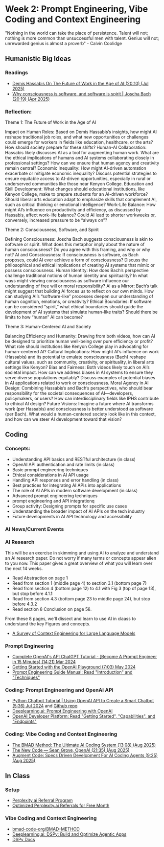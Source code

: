 # Week 2: Prompt Engineering, Vibe Coding and Context Engineering

"Nothing in the world can take the place of persistence. Talent will not; nothing is more common than unsuccessful men with talent. Genius will not; unrewarded genius is almost a proverb" - Calvin Coolidge

## **Humanistic Big Ideas**

### Readings

* [Demis Hassabis On The Future of Work in the Age of AI (20:10) (Jul 2025)](https://www.youtube.com/watch?v=CRraHg4Ks_g)
* [Why consciousness is software, and software is spirit | Joscha Bach (20:19) (Apr 2025)](https://www.youtube.com/watch?v=E361FZ_50oo)

### Reflection:

Theme 1: The Future of Work in the Age of AI

Impact on Human Roles: Based on Demis Hassabis’s insights, how might AI reshape traditional job roles, and what new opportunities or challenges could emerge for workers in fields like education, healthcare, or the arts? How should society prepare for these shifts?
Human-AI Collaboration: Hassabis likely discusses AI as a tool for augmenting human work. What are the ethical implications of humans and AI systems collaborating closely in professional settings? How can we ensure that human agency and creativity remain central?
Economic Inequality: How might AI-driven automation exacerbate or mitigate economic inequality? Discuss potential strategies to ensure equitable access to AI-driven opportunities, especially in rural or underserved communities like those near Kenyon College.
Education and Skill Development: What changes should educational institutions, like Kenyon College, make to prepare students for an AI-driven workforce? Should liberal arts education adapt to emphasize skills that complement AI, such as critical thinking or emotional intelligence?
Work-Life Balance: How might AI’s influence on productivity and efficiency, as discussed by Hassabis, affect work-life balance? Could AI lead to shorter workweeks or, conversely, increased pressure to be “always on”?

Theme 2: Consciousness, Software, and Spirit

Defining Consciousness: Joscha Bach suggests consciousness is akin to software or spirit. What does this metaphor imply about the nature of human consciousness? Do you agree with this framing, and why or why not?
AI and Consciousness: If consciousness is software, as Bach proposes, could AI ever achieve a form of consciousness? Discuss the philosophical and ethical implications of creating AI systems that mimic or possess consciousness.
Human Identity: How does Bach’s perspective challenge traditional notions of human identity and spirituality? In what ways might viewing consciousness as software influence our understanding of free will or moral responsibility?
AI as a Mirror: Bach’s talk might suggest that building AI forces us to reflect on our own minds. How can studying AI’s “software-like” processes deepen our understanding of human cognition, emotions, or creativity?
Ethical Boundaries: If software can be considered “spirit,” what ethical boundaries should guide the development of AI systems that simulate human-like traits? Should there be limits to how “human” AI can become?

Theme 3: Human-Centered AI and Society

Balancing Efficiency and Humanity: Drawing from both videos, how can AI be designed to prioritize human well-being over pure efficiency or profit? What role should institutions like Kenyon College play in advocating for human-centered AI?
Cultural Implications: How might AI’s influence on work (Hassabis) and its potential to emulate consciousness (Bach) reshape cultural values, such as community, creativity, or spirituality, in liberal arts settings like Kenyon?
Bias and Fairness: Both videos likely touch on AI’s societal impact. How can we address biases in AI systems to ensure they serve diverse populations equitably? Discuss examples of potential biases in AI applications related to work or consciousness.
Moral Agency in AI Design: Combining Hassabis’s and Bach’s perspectives, who should bear responsibility for the societal consequences of AI—developers, policymakers, or users? How can interdisciplinary fields like IPHS contribute to ethical AI design?
Future Visions: Imagine a future where AI transforms work (per Hassabis) and consciousness is better understood as software (per Bach). What would a human-centered society look like in this context, and how can we steer AI development toward that vision?

## **Coding**

### Concepts:

* Understanding API basics and RESTful architecture (in class)
* OpenAI API authentication and rate limits (in class)
* Basic prompt engineering techniques
* Ethical considerations in AI API usage
* Handling API responses and error handling (in class)
* Best practices for integrating AI APIs into applications
* The role of AI APIs in modern software development (in class)
* Advanced prompt engineering techniques
* prompt engineering and API integrationq
* Group activity: Designing prompts for specific use cases
* Understanding the broader impact of AI APIs on the tech industry
* Future developments in AI API technology and accessibility

### AI News/Current Events

### AI Research

This will be an exercise in skimming and using AI to analyze and understand an AI research paper. Do not worry if many terms or concepts appear alien to you now. This paper gives a great overview of what you will learn over the next 14 weeks.

- Read Abstraction on page 1
- Read from section 1 (middle page 4) to section 3.1 (bottom page 7)
- Read from section 4 (bottom page 12) to 4.1 with Fig 3 (top of page 13), but stop before 4.1.1
- Read from section 4.3 (bottom page 23 to middle page 24), but stop before 4.3.2
- Read section 8 Conclusion on page 58.
   
From these 8 pages, we'll dissect and learn to use AI in claass to understand the key Figures and concepts.


* [A Survey of Context Engineering for Large Language Models](https://arxiv.org/pdf/2507.13334)

### Prompt Engineering

* [Complete OpenAI's API ChatGPT Tutorial - [Become A Prompt Engineer in 15 Minutes] (14:21) Mar 2024](https://www.youtube.com/watch?v=NiQ_9xwS4v8)
* [Getting Started with the OpenAI Playground (7:03) May 2024](https://www.youtube.com/watch?v=iwYtzPJELkk&t=10s) 
* [Prompt Engineering Guide Manual: Read "Introduction" and "Techniques"](https://www.promptingguide.ai/applications/finetuning-gpt4o)

### Coding: Prompt Engineering and OpenAI API

* [Python Chatbot Tutorial | Using OpenAI API to Create a Smart Chatbot (5:36) Jul 2024](https://www.youtube.com/watch?v=w55C8cLWz74)  and [Github repo](https://github.com/debeshm/Python-ChatGPT/blob/main/chatbot.py)
* [Deeplearning.ai: Prompt Engineering with OpenAI](https://learn.deeplearning.ai/courses/chatgpt-prompt-eng/lesson/2/guidelines)
* [OpenAI Developer Platform: Read "Getting Started", "Capabilities", and "Endpoints"](https://platform.openai.com/docs/overview)

### Coding: Vibe Coding and Context Engineering

* [The BMAD Method: The Ultimate AI Coding System (13:08) (Aug 2025)](https://www.youtube.com/watch?v=fD8NLPU0WYU)
* [The New Code — Sean Grove, OpenAI (21:35) (Aug 2025)](https://www.youtube.com/watch?v=8rABwKRsec4)
* [Augment Code: Specs Driven Development For AI Coding Agents (9:25) (Aug 2025)](https://www.youtube.com/watch?v=1jIo7bvIpIo)

## In Class

### Setup

* [Perplexity.ai Referral Program](https://www.perplexity.ai/help-center/en/articles/10964633-student-referrals)
* [Optimized Perplexity.ai Referrals for Free Month](https://chatgpt.com/share/68b90e66-abb0-800d-a0ba-1e7a1f94b761)

### Vibe Coding and Context Engineering

* [bmad-code-org/BMAD-METHOD](https://github.com/bmad-code-org/BMAD-METHOD)
* [Deeplearning.ai: DSPy: Build and Optimize Agentic Apps](https://learn.deeplearning.ai/courses/dspy-build-optimize-agentic-apps/lesson/wwje4/debug-your-dspy-agent-with-mlflow-tracing)
* [DSPy Docs](https://dspy.ai/)


